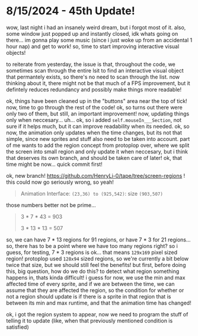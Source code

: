 # 8/15/2024 - 45th Update!

wow, last night i had an insanely weird dream, but i forgot most of it. also, some window just popped up and instantly closed, idk whats going on there... im gonna play some music (since i just woke up from an accidental 1 hour nap) and get to work! so, time to start improving interactive visual objects!

to reiterate from yesterday, the issue is that, throughout the code, we sometimes scan through the entire lsit to find an interactive visual object that permantely exists, so there's no need to scan through the list. now thinking about it, there might not be that much of a FPS improvement, but it defintely reduces redundancy and possibly make things more readable!

ok, things have been cleaned up in the "buttons" area near the top of tick! now, time to go through the rest of the code! ok, so turns out there were only two of them, but still, an important improvement! now, updating things only when neccesary... uh... ok, so i added `self.mouseIn___Section`, not sure if it helps much, but it can improve readability when its needed. ok, so now, the animation only updates when the time changes, but its not that simple, since new sprites and stuff also need to be taken into account. part of me wants to add the region concept from protoplop over, where we split the screen into small region and only update it when neccesary, but i think that deserves its own branch, and should be taken care of later! ok, that time might be now... quick commit first! 

ok, new branch! https://github.com/HenryLi-0/tape/tree/screen-regions ! this could now go seriously wrong, so yeah!

> Animation Interface: `(23,36) to (925,542)`: size `(903,507)`

those numbers better not be prime...

> 3 * 7 * 43 = 903
>
> 3 * 13 * 13 = 507

so, we can have 7 * 13 regions for 91 regions, or have 7 * 3 for 21 regions... so, there has to be a point where we have too many regions right? so i guess, for testing, 7 * 3 regions is ok... that means `129x169` pixel sized region! protoplop used `128x94` sized regions, so we're currently a bit below twice that size, but we should still feel the benefits! but first, before doing this, big question, how do we do this? to detect what region something happens in, thats kinda difficult! i guess for now, we use the min and max affected time of every sprite, and if we are between the time, we can assume that they are affected the region, so the condition for whether or not a region should update is if there is a sprite in that region that is between its min and max runtime, and that the animation time has changed!

ok, i got the region system to appear, now we need to program the stuff of telling it to update (like, when that previously mentioned condition is satisfied)
